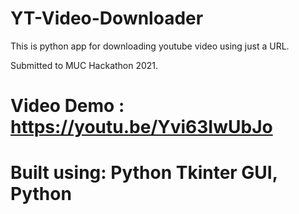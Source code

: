 # YT-Video-Downloader
This is python app for downloading youtube video using just a URL.

Submitted to MUC Hackathon 2021.

# Video Demo : https://youtu.be/Yvi63IwUbJo
 
# Built using: Python Tkinter GUI, Python
